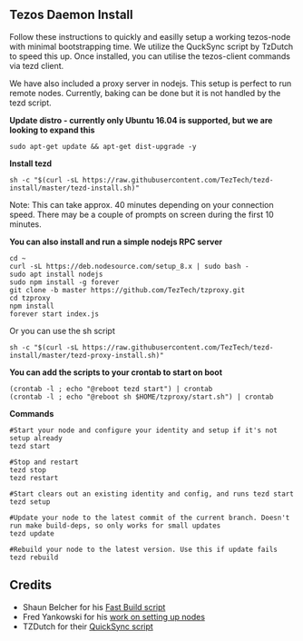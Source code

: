 ## Tezos Daemon Install

Follow these instructions to quickly and easilly setup a working tezos-node with minimal bootstrapping time. We utilize the QuckSync script by TzDutch to speed this up. Once installed, you can utilise the tezos-client commands via tezd client.

We have also included a proxy server in nodejs. This setup is perfect to run remote nodes. Currently, baking can be done but it is not handled by the tezd script.

**Update distro - currently only Ubuntu 16.04 is supported, but we are looking to expand this**
```
sudo apt-get update && apt-get dist-upgrade -y
```

**Install tezd**
```
sh -c "$(curl -sL https://raw.githubusercontent.com/TezTech/tezd-install/master/tezd-install.sh)"
```
Note: This can take approx. 40 minutes depending on your connection speed. There may be a couple of prompts on screen during the first 10 minutes.

**You can also install and run a simple nodejs RPC server**
```
cd ~
curl -sL https://deb.nodesource.com/setup_8.x | sudo bash -
sudo apt install nodejs
sudo npm install -g forever
git clone -b master https://github.com/TezTech/tzproxy.git
cd tzproxy
npm install
forever start index.js
```

Or you can use the sh script
```
sh -c "$(curl -sL https://raw.githubusercontent.com/TezTech/tezd-install/master/tezd-proxy-install.sh)"
```

**You can add the scripts to your crontab to start on boot**
```
(crontab -l ; echo "@reboot tezd start") | crontab 
(crontab -l ; echo "@reboot sh $HOME/tzproxy/start.sh") | crontab 
```

**Commands**
```
#Start your node and configure your identity and setup if it's not setup already
tezd start

#Stop and restart
tezd stop
tezd restart

#Start clears out an existing identity and config, and runs tezd start
tezd setup

#Update your node to the latest commit of the current branch. Doesn't run make build-deps, so only works for small updates
tezd update

#Rebuild your node to the latest version. Use this if update fails
tezd rebuild

```
## Credits
- Shaun Belcher for his [Fast Build script](https://medium.com/@shaunbelcher/building-tezos-on-ubuntu-fast-build-b2397bf01678)
- Fred Yankowski for his [work on setting up nodes](https://github.com/tezoscommunity/FAQ/blob/master/Compile_Mainnet.md)
- TZDutch for their [QuickSync script](https://www.tzdutch.com/quicksync/)
